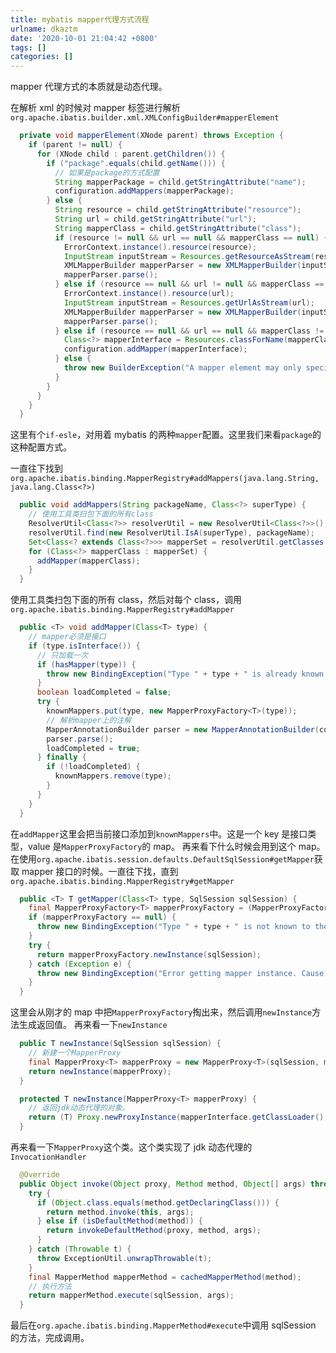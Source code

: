 ```yaml
---
title: mybatis mapper代理方式流程
urlname: dkaztm
date: '2020-10-01 21:04:42 +0800'
tags: []
categories: []
---
```


mapper 代理方式的本质就是动态代理。

在解析 xml 的时候对 mapper 标签进行解析
`org.apache.ibatis.builder.xml.XMLConfigBuilder#mapperElement`

```java
  private void mapperElement(XNode parent) throws Exception {
    if (parent != null) {
      for (XNode child : parent.getChildren()) {
        if ("package".equals(child.getName())) {
          // 如果是package的方式配置
          String mapperPackage = child.getStringAttribute("name");
          configuration.addMappers(mapperPackage);
        } else {
          String resource = child.getStringAttribute("resource");
          String url = child.getStringAttribute("url");
          String mapperClass = child.getStringAttribute("class");
          if (resource != null && url == null && mapperClass == null) {
            ErrorContext.instance().resource(resource);
            InputStream inputStream = Resources.getResourceAsStream(resource);
            XMLMapperBuilder mapperParser = new XMLMapperBuilder(inputStream, configuration, resource, configuration.getSqlFragments());
            mapperParser.parse();
          } else if (resource == null && url != null && mapperClass == null) {
            ErrorContext.instance().resource(url);
            InputStream inputStream = Resources.getUrlAsStream(url);
            XMLMapperBuilder mapperParser = new XMLMapperBuilder(inputStream, configuration, url, configuration.getSqlFragments());
            mapperParser.parse();
          } else if (resource == null && url == null && mapperClass != null) {
            Class<?> mapperInterface = Resources.classForName(mapperClass);
            configuration.addMapper(mapperInterface);
          } else {
            throw new BuilderException("A mapper element may only specify a url, resource or class, but not more than one.");
          }
        }
      }
    }
  }
```

这里有个`if-esle`，对用着 mybatis 的两种`mapper`配置。这里我们来看`package`的这种配置方式。

一直往下找到`org.apache.ibatis.binding.MapperRegistry#addMappers(java.lang.String, java.lang.Class<?>)`

```java
  public void addMappers(String packageName, Class<?> superType) {
    // 使用工具类扫包下面的所有class
    ResolverUtil<Class<?>> resolverUtil = new ResolverUtil<Class<?>>();
    resolverUtil.find(new ResolverUtil.IsA(superType), packageName);
    Set<Class<? extends Class<?>>> mapperSet = resolverUtil.getClasses();
    for (Class<?> mapperClass : mapperSet) {
      addMapper(mapperClass);
    }
  }
```

使用工具类扫包下面的所有 class，然后对每个 class，调用`org.apache.ibatis.binding.MapperRegistry#addMapper`

```java
  public <T> void addMapper(Class<T> type) {
    // mapper必须是接口
    if (type.isInterface()) {
      // 只加载一次
      if (hasMapper(type)) {
        throw new BindingException("Type " + type + " is already known to the MapperRegistry.");
      }
      boolean loadCompleted = false;
      try {
        knownMappers.put(type, new MapperProxyFactory<T>(type));
        // 解析mapper上的注解
        MapperAnnotationBuilder parser = new MapperAnnotationBuilder(config, type);
        parser.parse();
        loadCompleted = true;
      } finally {
        if (!loadCompleted) {
          knownMappers.remove(type);
        }
      }
    }
  }
```

在`addMapper`这里会把当前接口添加到`knownMappers`中。这是一个 key 是接口类型，value 是`MapperProxyFactory`的 map。
再来看下什么时候会用到这个 map。
在使用`org.apache.ibatis.session.defaults.DefaultSqlSession#getMapper`获取 mapper 接口的时候。一直往下找，直到
`org.apache.ibatis.binding.MapperRegistry#getMapper`

```java
  public <T> T getMapper(Class<T> type, SqlSession sqlSession) {
    final MapperProxyFactory<T> mapperProxyFactory = (MapperProxyFactory<T>) knownMappers.get(type);
    if (mapperProxyFactory == null) {
      throw new BindingException("Type " + type + " is not known to the MapperRegistry.");
    }
    try {
      return mapperProxyFactory.newInstance(sqlSession);
    } catch (Exception e) {
      throw new BindingException("Error getting mapper instance. Cause: " + e, e);
    }
  }
```

这里会从刚才的 map 中把`MapperProxyFactory`掏出来，然后调用`newInstance`方法生成返回值。
再来看一下`newInstance`

```java
  public T newInstance(SqlSession sqlSession) {
    // 新建一个MapperProxy
    final MapperProxy<T> mapperProxy = new MapperProxy<T>(sqlSession, mapperInterface, methodCache);
    return newInstance(mapperProxy);
  }

  protected T newInstance(MapperProxy<T> mapperProxy) {
    // 返回jdk动态代理的对象。
    return (T) Proxy.newProxyInstance(mapperInterface.getClassLoader(), new Class[] { mapperInterface }, mapperProxy);
  }
```

再来看一下`MapperProxy`这个类。这个类实现了 jdk 动态代理的`InvocationHandler`

```java
  @Override
  public Object invoke(Object proxy, Method method, Object[] args) throws Throwable {
    try {
      if (Object.class.equals(method.getDeclaringClass())) {
        return method.invoke(this, args);
      } else if (isDefaultMethod(method)) {
        return invokeDefaultMethod(proxy, method, args);
      }
    } catch (Throwable t) {
      throw ExceptionUtil.unwrapThrowable(t);
    }
    final MapperMethod mapperMethod = cachedMapperMethod(method);
    // 执行方法
    return mapperMethod.execute(sqlSession, args);
  }
```

最后在`org.apache.ibatis.binding.MapperMethod#execute`中调用 sqlSession 的方法，完成调用。
